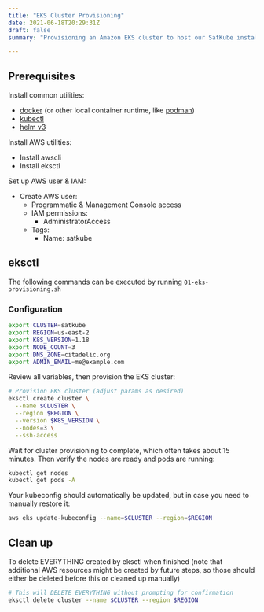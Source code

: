 ```yaml
---
title: "EKS Cluster Provisioning"
date: 2021-06-18T20:29:31Z
draft: false
summary: "Provisioning an Amazon EKS cluster to host our SatKube installation"

---
```


## Prerequisites

Install common utilities:
  - [docker](https://docs.docker.com/engine/install/) (or other local container runtime, like [podman](https://podman.io/getting-started/installation.html))
  - [kubectl](https://kubernetes.io/docs/tasks/tools/)
  - [helm v3](https://helm.sh/docs/intro/install/)

Install AWS utilities:

  - Install awscli
  - Install eksctl

Set up AWS user &amp; IAM:

  - Create AWS user:
    -  Programmatic & Management Console access
    - IAM permissions:
      - AdministratorAccess
    - Tags:
      - Name: satkube

## eksctl

The following commands can be executed by running `01-eks-provisioning.sh`

### Configuration

```bash
export CLUSTER=satkube
export REGION=us-east-2
export K8S_VERSION=1.18
export NODE_COUNT=3
export DNS_ZONE=citadelic.org
export ADMIN_EMAIL=me@example.com
```

Review all variables, then provision the EKS cluster:

```bash
# Provision EKS cluster (adjust params as desired)
eksctl create cluster \
  --name $CLUSTER \
  --region $REGION \
  --version $K8S_VERSION \
  --nodes=3 \
  --ssh-access
```

Wait for cluster provisioning to complete, which often takes about 15 minutes. Then verify the nodes are ready and pods are running:

```bash
kubectl get nodes
kubectl get pods -A
```

Your kubeconfig should automatically be updated, but in case you need to manually restore it:

```bash
aws eks update-kubeconfig --name=$CLUSTER --region=$REGION
```

## Clean up

To delete EVERYTHING created by eksctl when finished (note that additional AWS resources might be created by future steps, so those should either be deleted before this or cleaned up manually)

```bash
# This will DELETE EVERYTHING without prompting for confirmation
eksctl delete cluster --name $CLUSTER --region $REGION
```
